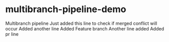 # multibranch-pipeline-demo

Multibranch pipeline
Just added this line to check if merged conflict will occur
Added another line
Added Feature branch
Another line added
Added pr line






